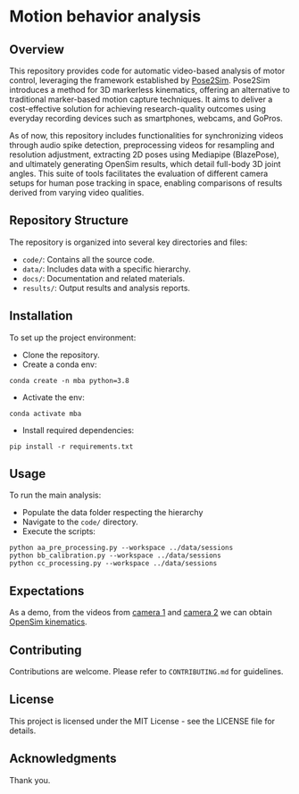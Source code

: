 # Motion behavior analysis
## Overview
This repository provides code for automatic video-based analysis of motor control, leveraging the framework established by [Pose2Sim](https://github.com/perfanalytics/pose2sim). Pose2Sim introduces a method for 3D markerless kinematics, offering an alternative to traditional marker-based motion capture techniques. It aims to deliver a cost-effective solution for achieving research-quality outcomes using everyday recording devices such as smartphones, webcams, and GoPros.

As of now, this repository includes functionalities for synchronizing videos through audio spike detection, preprocessing videos for resampling and resolution adjustment, extracting 2D poses using Mediapipe (BlazePose), and ultimately generating OpenSim results, which detail full-body 3D joint angles. This suite of tools facilitates the evaluation of different camera setups for human pose tracking in space, enabling comparisons of results derived from varying video qualities.

## Repository Structure
The repository is organized into several key directories and files:

- ```code/```: Contains all the source code.
- ```data/```: Includes data with a specific hierarchy.
- ```docs/```: Documentation and related materials.
- ```results/```: Output results and analysis reports.


## Installation
To set up the project environment:

- Clone the repository.
- Create a conda env:
````
conda create -n mba python=3.8
````
- Activate the env:
````
conda activate mba
````
- Install required dependencies:
````
pip install -r requirements.txt
````

## Usage
To run the main analysis:

- Populate the data folder respecting the hierarchy
- Navigate to the ```code/``` directory.
- Execute the scripts:
````
python aa_pre_processing.py --workspace ../data/sessions
python bb_calibration.py --workspace ../data/sessions
python cc_processing.py --workspace ../data/sessions
````

## Expectations
As a demo, from the videos from [camera 1](https://github.com/sensein/motion_behavior_analysis/blob/main/data/sessions/S1/original/all_cams/unset_unset_unset_unset/P1/T2/raw/cam3.mov) and [camera 2](https://github.com/sensein/motion_behavior_analysis/blob/main/data/sessions/S1/original/all_cams/unset_unset_unset_unset/P1/T2/raw/cam2.mov) we can obtain [OpenSim kinematics](https://github.com/sensein/motion_behavior_analysis/blob/main/opensim.mp4). 


## Contributing
Contributions are welcome. Please refer to ```CONTRIBUTING.md``` for guidelines.

## License
This project is licensed under the MIT License - see the LICENSE file for details.

## Acknowledgments
Thank you.